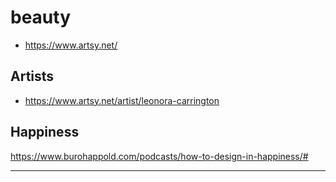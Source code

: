 # beauty

* https://www.artsy.net/


## Artists

* https://www.artsy.net/artist/leonora-carrington

## Happiness

https://www.burohappold.com/podcasts/how-to-design-in-happiness/#

***